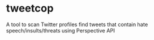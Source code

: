 # tweetcop
A tool to scan Twitter profiles find tweets that contain hate speech/insults/threats using Perspective API
